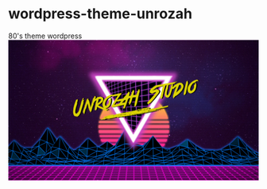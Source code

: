 # wordpress-theme-unrozah
80's theme wordpress
![alt text](https://github.com/vincenthirtz/wordpress-theme-unrozah/raw/master/screenshot.png "Logo Unrozah")
